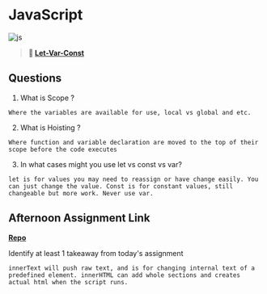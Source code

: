 # JavaScript

![js](https://bcw.blob.core.windows.net/public/img/courses/js.gif)

> **📖 [Let-Var-Const](https://codeworksacademy.com/fs-student-guide/resources/wk2/01-Let-Var-Const)**

## Questions

1. What is Scope ?
```
Where the variables are available for use, local vs global and etc.
```
2. What is Hoisting ?
```
Where function and variable declaration are moved to the top of their scope before the code executes
```
3. In what cases might you use let vs const vs var?
```
let is for values you may need to reassign or have change easily. You can just change the value. Const is for constant values, still changeable but more work. Never use var.
```
## Afternoon Assignment Link

**[Repo](https://github.com/ksquaredcoding/scoreboard)**

Identify at least 1 takeaway from today's assignment
```
innerText will push raw text, and is for changing internal text of a predefined element. innerHTML can add whole sections and creates actual html when the script runs.
```
